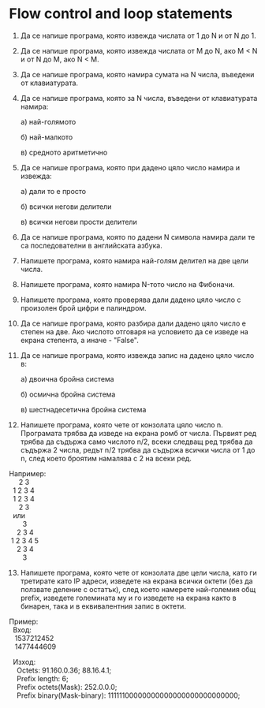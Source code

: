 # Flow control and loop statements

1. Да се напише програма, която извежда числата от 1 до N и от N до 1.

2. Да се напише програма, която извежда числата от M до N, ако M < N и от N до М, ако N < M.

3. Да се напише програма, която намира сумата на N числа, въведени от клавиатурата.

4. Да се напише програма, която за N числа, въведени от клавиатурата намира:
	
	а) най-голямото
	
	б) най-малкото
	
	в) средното аритметично

5. Да се напише програма, която при дадено цяло число намира и извежда:

	а) дали то е просто
	
	б) всички негови делители
	
	в) всички негови прости делители
	
6. Да се напише програма, която по дадени N символа намира дали те са последователни в английската азбука.

7. Напишете програма, която намира най-голям делител на две цели числа.

8. Напишете програма, която намира N-тото число на Фибоначи.

9. Напишете програма, която проверява дали дадено цяло число с произолен брой цифри е палиндром.

10. Да се напише програма, която разбира дали дадено цяло число е степен на две. Ако числото отговаря на условието да се изведе на екрана степента, а иначе - "False".

11. Да се напише програма, която извежда запис на дадено цяло число в:
	
	a) двоична бройна система
	
	б) осмична бройна система
	
	в) шестнадесетична бройна система

12. Напишете програма, която чете от конзолата цяло число n. Програмата трябва да изведе на екрана ромб от числа. Първият ред трябва да съдържа само числото n/2, всеки следващ ред трябва да съдържа 2 числа, редът n/2 трябва да съдържа всички числа от 1 до n, след което броятим намалява с 2 на всеки ред.

 Например:  
&nbsp;&nbsp;&nbsp;&nbsp;&nbsp;2 3  
&nbsp;&nbsp;1 2 3 4  
&nbsp;&nbsp;1 2 3 4  
&nbsp;&nbsp;&nbsp;&nbsp;&nbsp;2 3  
&nbsp;&nbsp;или  
&nbsp;&nbsp;&nbsp;&nbsp;&nbsp;&nbsp;&nbsp;3  
&nbsp;&nbsp;&nbsp;&nbsp;2 3 4  
&nbsp;1 2 3 4 5  
&nbsp;&nbsp;&nbsp;&nbsp;2 3 4  
&nbsp;&nbsp;&nbsp;&nbsp;&nbsp;&nbsp;&nbsp;3  


13. Напишете програма, която чете от конзолата две цели числа, като ги третирате като IP адреси, изведете на екрана всички октети (без да ползвате деление с остатък), след което намерете най-големия общ prefix, изведете големината му и го изведете на екрана както в бинарен, така и в еквивалентния запис в октети.

Пример:  
&nbsp;&nbsp;Вход:  
&nbsp;&nbsp;&nbsp;1537212452  
&nbsp;&nbsp;&nbsp;1477444609  
  
&nbsp;&nbsp;Изход:  
&nbsp;&nbsp;&nbsp;&nbsp;Octets: 91.160.0.36; 88.16.4.1;  
&nbsp;&nbsp;&nbsp;&nbsp;Prefix length: 6;  
&nbsp;&nbsp;&nbsp;&nbsp;Prefix octets(Mask): 252.0.0.0;  
&nbsp;&nbsp;&nbsp;&nbsp;Prefix binary(Mask-binary): 11111100000000000000000000000000;    
